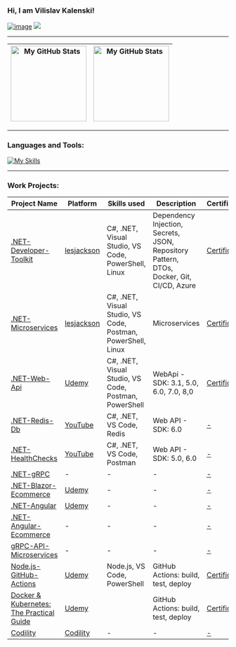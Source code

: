 ### Hi, I am Vilislav Kalenski!

<a href="https://www.linkedin.com/in/vilislav-kalenski/">![image](https://img.shields.io/badge/LinkedIn-0077B5?style=for-the-badge&logo=linkedin&logoColor=white)</a>
<a href="mailto:vilislavkalenski@gmail.com"><img src="https://img.shields.io/badge/gmail-%23D14836.svg?&style=for-the-badge&logo=gmail&logoColor=white" /></a>&nbsp;&nbsp;&nbsp;&nbsp;

---

|<img height="172em" alt="My GitHub Stats" src="https://github-readme-stats.vercel.app/api?username=vkalenski&show_icons=true&bg_color=00000000&hide_border=true&text_color=3498db&&count_private=true&include_all_commits=true" />|<img height="172em" alt="My GitHub Stats" src="https://github-readme-stats.vercel.app/api/top-langs/?username=vkalenski&langs_count=8&layout=compact&hide_border=true&bg_color=00000000&text_color=3498db&&count_private=true&include_all_commits=true" />|
|--|--|

---

<h3 align="left">Languages and Tools:</h3>

[![My Skills](https://skills.thijs.gg/icons?i=cs,dotnet,postgres,mongodb,redis,azure,kubernetes,docker,grafana,prometheus,git,github,githubactions,gitlab,visualstudio,vscode,postman,angular,js,html,css,powershell,linux)](https://skills.thijs.gg)

---

<!-- start work project section -->
<!-- <details> -->

<h3 align="left">Work Projects:</h3>

<table>
  <thead>
    <tr>
      <th>Project Name</th>
      <th>Platform</th>
      <th>Skills used</th>
      <th>Description</th>
      <th>Certificates</th>
    </tr>
  </thead>
  <tbody>
    <tr>
      <td><a href='https://github.com/VKalenski/.NET-Developer-Toolkit'>.NET-Developer-Toolkit</a></td>
      <td><a href='https://lesjackson.net/'>lesjackson</a></td>
      <td>C#, .NET, Visual Studio, VS Code, PowerShell, Linux</td>
      <td>Dependency Injection, Secrets, JSON, Repository Pattern, DTOs, Docker, Git, CI/CD, Azure</td>
      <td><a href='https://github.com/VKalenski/.NET-Developer-Toolkit/blob/main/10_Certificate/Certificate.pdf'>Certificate</a></td>
    </tr>
    <tr>
      <td><a href='https://github.com/VKalenski/.NET-Microservices'>.NET-Microservices</a></td>
      <td><a href='https://lesjackson.net/'>lesjackson</a></td>
      <td>C#, .NET, Visual Studio, VS Code, Postman, PowerShell, Linux</td>
      <td>Microservices</td>
      <td><a href='https://github.com/VKalenski/.NET-Microservices/blob/main/Certificate.pdf'>Certificate</a></td>
    </tr>
    <tr>
      <td><a href='https://github.com/VKalenski/.NET-Web-Api'>.NET-Web-Api</a></td>
      <td><a href='https://www.udemy.com/course/net-core-31-web-api-entity-framework-core-jumpstart/'>Udemy</a></td>
      <td>C#, .NET, Visual Studio, VS Code, Postman, PowerShell</td>
      <td>WebApi - SDK: 3.1, 5.0, 6.0, 7.0, 8,0</td>
      <td><a href='https://github.com/VKalenski/.NET-Web-Api/blob/main/Certificate.pdf'>Certificate</a></td>
    </tr>
    <tr>
      <td><a href='https://github.com/VKalenski/.NET-Redis-Db'>.NET-Redis-Db</a></td>
      <td><a href='https://www.youtube.com/watch?v=GgyizgXwXAg'>YouTube</a></td>
      <td>C#, .NET, VS Code, Redis</td>
      <td>Web API - SDK: 6.0</td>
      <td><a href='-'>-</a></td>
    </tr>
    <tr>
      <td><a href='https://github.com/VKalenski/.NET-HealthChecks'>.NET-HealthChecks</a></td>
      <td><a href='https://www.youtube.com/watch?v=p2faw9DCSsY'>YouTube</a></td>
      <td>C#, .NET, VS Code, Postman</td>
      <td>Web API - SDK: 5.0, 6.0</td>
      <td><a href='-'>-</a></td>
    </tr>
    <tr>
      <td><a href='https://github.com/VKalenski/.NET-gRPC'>.NET-gRPC</a></td>
      <td>-</td>
      <td>-</td>
      <td>-</td>
      <td><a href='-'>-</a></td>
    </tr>
    <tr>
      <td><a href='https://github.com/VKalenski/.NET-Blazor-Ecommerce'>.NET-Blazor-Ecommerce</a></td>
      <td><a href='https://www.udemy.com/course/blazor-ecommerce/'>Udemy</a></td>
      <td>-</td>
      <td>-</td>
      <td><a href='-'>-</a></td>
    </tr>
    <tr>
      <td><a href='https://github.com/VKalenski/.NET-Angular'>.NET-Angular</a></td>
      <td><a href='https://www.udemy.com/course/real-world-app-angular-aspnet-core-web-api-and-sql/'>Udemy</a></td>
      <td>-</td>
      <td>-</td>
      <td><a href='-'>-</a></td>
    </tr>
    <tr>
      <td><a href='https://github.com/VKalenski/.NET-Angular-Ecommerce'>.NET-Angular-Ecommerce</a></td>
      <td>-</td>
      <td>-</td>
      <td>-</td>
      <td><a href='-'>-</a></td>
    </tr>
    <tr>
      <td><a href='https://github.com/VKalenski/gRPC-API-Microservices'>gRPC-API-Microservices</a></td>
      <td>-</td>
      <td>-</td>
      <td>-</td>
      <td><a href='-'>-</a></td>
    </tr>
    <tr>
      <td><a href='https://github.com/VKalenski/Node.js-GitHub-Actions'>Node.js-GitHub-Actions</a></td>
      <td><a href='https://www.udemy.com/course/github-actions-the-complete-guide/'>Udemy</a></td>
      <td>Node.js, VS Code, PowerShell</td>
      <td>GitHub Actions: build, test, deploy</td>
      <td><a href='https://github.com/VKalenski/Node.js-GitHub-Actions/blob/main/Certificate.pdf'>Certificate</a></td>
    </tr>
    <tr>
      <td><a href='https://github.com/VKalenski/Docker-Kubernetes-The-Practical-Guide'>Docker & Kubernetes: The Practical Guide</a></td>
      <td><a href='https://www.udemy.com/course/docker-kubernetes-the-practical-guide/'>Udemy</a></td>
      <td></td>
      <td>GitHub Actions: build, test, deploy</td>
      <td><a href='https://github.com/VKalenski/Docker-Kubernetes-The-Practical-Guide/blob/main/17_Certificate/Certificate.pdf'>Certificate</a></td>
    </tr>
    <tr>
      <td><a href='https://github.com/VKalenski/Codility'>Codility</a></td>
      <td><a href='https://app.codility.com/programmers/'>Codility</a></td>
      <td>-</td>
      <td>-</td>
      <td><a href='-'>-</a></td>
    </tr>
  </tbody>
</table>

<!--</details> -->
<!-- end work project section -->
